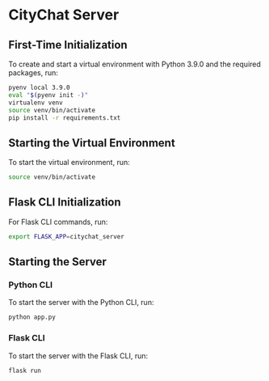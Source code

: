 # CityChat Server

## First-Time Initialization

To create and start a virtual environment with Python 3.9.0 and the required packages, run:

```bash
pyenv local 3.9.0
eval "$(pyenv init -)"
virtualenv venv
source venv/bin/activate
pip install -r requirements.txt
```

## Starting the Virtual Environment

To start the virtual environment, run:

```bash
source venv/bin/activate
```

## Flask CLI Initialization

For Flask CLI commands, run:

```bash
export FLASK_APP=citychat_server
```

## Starting the Server

### Python CLI

To start the server with the Python CLI, run:

```bash
python app.py
```

### Flask CLI

To start the server with the Flask CLI, run:

```bash
flask run
```
